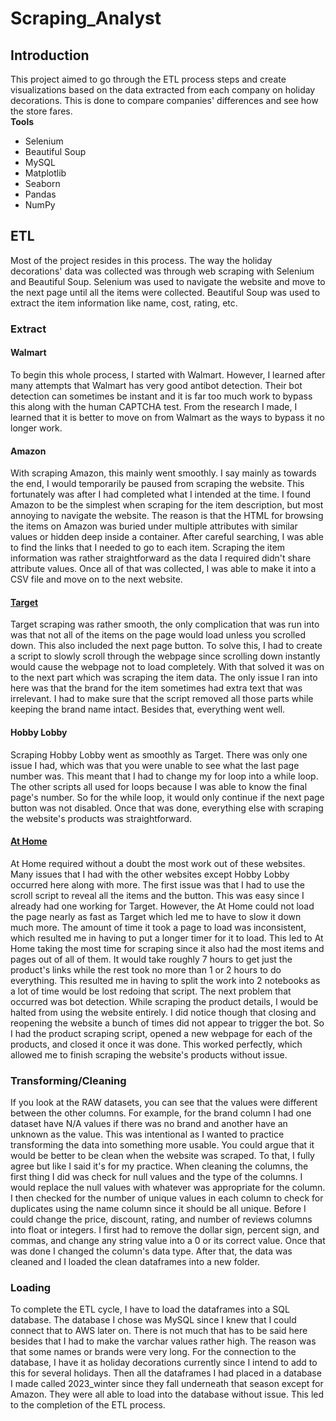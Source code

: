 # Scraping_Analyst
## Introduction    
This project aimed to go through the ETL process steps and create visualizations based on the data extracted from each company on holiday decorations. This is done to compare companies' differences and see how the store fares.    
**Tools**
* Selenium
* Beautiful Soup
* MySQL
* Matplotlib
* Seaborn
* Pandas
* NumPy

## ETL
Most of the project resides in this process. The way the holiday decorations' data was collected was through web scraping with Selenium and Beautiful Soup. Selenium was used to navigate the website and move to the next page until all the items were collected. Beautiful Soup was used to extract the item information like name, cost, rating, etc.    
### Extract
#### Walmart
To begin this whole process, I started with Walmart. However, I learned after many attempts that Walmart has very good antibot detection. Their bot detection can sometimes be instant and it is far too much work to bypass this along with the human CAPTCHA test. From the research I made, I learned that it is better to move on from Walmart as the ways to bypass it no longer work.     
#### Amazon
With scraping Amazon, this mainly went smoothly. I say mainly as towards the end, I would temporarily be paused from scraping the website. This fortunately was after I had completed what I intended at the time. I found Amazon to be the simplest when scraping for the item description, but most annoying to navigate the website. The reason is that the HTML for browsing the items on Amazon was buried under multiple attributes with similar values or hidden deep inside a container. After careful searching, I was able to find the links that I needed to go to each item. Scraping the item information was rather straightforward as the data I required didn't share attribute values. Once all of that was collected, I was able to make it into a CSV file and move on to the next website.     
#### [Target](https://public.tableau.com/views/Target_17057231675420/Sheet1?:language=en-US&publish=yes&:display_count=n&:origin=viz_share_link)
Target scraping was rather smooth, the only complication that was run into was that not all of the items on the page would load unless you scrolled down. This also included the next page button. To solve this, I had to create a script to slowly scroll through the webpage since scrolling down instantly would cause the webpage not to load completely. With that solved it was on to the next part which was scraping the item data. The only issue I ran into here was that the brand for the item sometimes had extra text that was irrelevant. I had to make sure that the script removed all those parts while keeping the brand name intact. Besides that, everything went well.
#### Hobby Lobby
Scraping Hobby Lobby went as smoothly as Target. There was only one issue I had, which was that you were unable to see what the last page number was. This meant that I had to change my for loop into a while loop. The other scripts all used for loops because I was able to know the final page's number. So for the while loop, it would only continue if the next page button was not disabled. Once that was done, everything else with scraping the website's products was straightforward.    
#### [At Home](https://public.tableau.com/app/profile/taco5815/viz/AtHome/ProfitFromCategorieswithoutDiscounts?publish=yes)
At Home required without a doubt the most work out of these websites. Many issues that I had with the other websites except Hobby Lobby occurred here along with more. The first issue was that I had to use the scroll script to reveal all the items and the button. This was easy since I already had one working for Target. However, the At Home could not load the page nearly as fast as Target which led me to have to slow it down much more. The amount of time it took a page to load was inconsistent, which resulted me in having to put a longer timer for it to load. This led to At Home taking the most time for scraping since it also had the most items and pages out of all of them. It would take roughly 7 hours to get just the product's links while the rest took no more than 1 or 2 hours to do everything. This resulted me in having to split the work into 2 notebooks as a lot of time would be lost redoing that script. The next problem that occurred was bot detection. While scraping the product details, I would be halted from using the website entirely. I did notice though that closing and reopening the website a bunch of times did not appear to trigger the bot. So I had the product scraping script, opened a new webpage for each of the products, and closed it once it was done. This worked perfectly, which allowed me to finish scraping the website's products without issue.
### Transforming/Cleaning
If you look at the RAW datasets, you can see that the values were different between the other columns. For example, for the brand column I had one dataset have N/A values if there was no brand and another have an unknown as the value. This was intentional as I wanted to practice transforming the data into something more usable. You could argue that it would be better to be clean when the website was scraped. To that, I fully agree but like I said it's for my practice. When cleaning the columns, the first thing I did was check for null values and the type of the columns. I would replace the null values with whatever was appropriate for the column. I then checked for the number of unique values in each column to check for duplicates using the name column since it should be all unique. Before I could change the price, discount, rating, and number of reviews columns into float or integers. I first had to remove the dollar sign, percent sign, and commas, and change any string value into a 0 or its correct value. Once that was done I changed the column's data type. After that, the data was cleaned and I loaded the clean dataframes into a new folder.    
### Loading
To complete the ETL cycle, I have to load the dataframes into a SQL database. The database I chose was MySQL since I knew that I could connect that to AWS later on. There is not much that has to be said here besides that I had to make the varchar values rather high. The reason was that some names or brands were very long. For the connection to the database, I have it as holiday decorations currently since I intend to add to this for several holidays. Then all the dataframes I had placed in a database I made called 2023_winter since they fall underneath that season except for Amazon. They were all able to load into the database without issue. This led to the completion of the ETL process.
